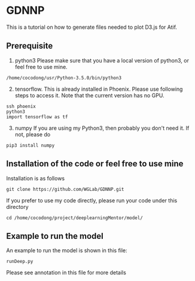 # GDNNP
This is a tutorial on how to generate files needed to plot D3.js for Atif.

## Prerequisite
1. python3
Please make sure that you have a local version of python3, or feel free to use mine.
```
/home/cocodong/usr/Python-3.5.0/bin/python3
```
2. tensorflow. 
This is already installed in Phoenix. Please use following steps to access it. Note that the current version has no GPU.
```
ssh phoenix
python3
import tensorflow as tf
```
3. numpy
If you are using my Python3, then probably you don't need it. If not, please do
```
pip3 install numpy
```

## Installation of the code or feel free to use mine
Installation is as follows
```
git clone https://github.com/WGLab/GDNNP.git
```
If you prefer to use my code directly, please run your code under this directory
```
cd /home/cocodong/project/deeplearningMentor/model/
```

## Example to run the model
An example to run the model is shown in this file:
```
runDeep.py
```
Please see annotation in this file for more details
